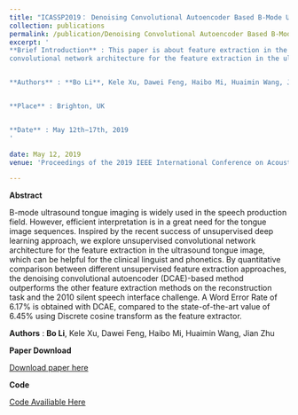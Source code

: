 ```yaml
---
title: "ICASSP2019： Denoising Convolutional Autoencoder Based B-Mode Ultrasound Tongue Image Feature Extraction"
collection: publications
permalink: /publication/Denoising Convolutional Autoencoder Based B-Mode Ultrasound Tongue Image Feature Extraction
excerpt: '
**Brief Introduction** : This paper is about feature extraction in the ultrasound tongue image and accepted by ICASSP2019. In this paper, we explore unsupervised 
convolutional network architecture for the feature extraction in the ultrasound tongue image which can be helpful for the clinical linguist and phonetics. 


**Authors** : **Bo Li**, Kele Xu, Dawei Feng, Haibo Mi, Huaimin Wang, Jian Zhu


**Place** : Brighton‚ UK


**Date** : May 12th−17th, 2019
'

date: May 12, 2019
venue: 'Proceedings of the 2019 IEEE International Conference on Acoustics‚ Speech and Signal Processing (ICASSP2019)'

---
```

**Abstract**

B-mode ultrasound tongue imaging is widely used in the speech production field. However, efficient interpretation is in a great need for the tongue image sequences. 
Inspired by the recent success of unsupervised deep learning approach, we explore unsupervised convolutional network architecture for the feature extraction in the 
ultrasound tongue image, which can be helpful for the clinical linguist and phonetics. By quantitative comparison between different unsupervised feature extraction 
approaches, the denoising convolutional autoencoder (DCAE)-based method outperforms the other feature extraction methods on the reconstruction task and the 2010 
silent speech interface challenge. A Word Error Rate of 6.17% is obtained with DCAE, compared to the state-of-the-art value of 6.45% using Discrete cosine transform 
as the feature extractor. 


**Authors** : **Bo Li**, Kele Xu, Dawei Feng, Haibo Mi, Huaimin Wang, Jian Zhu


**Paper Download**


[Download paper here](http://deepblue666.github.io/files/Denoising_Convolutional_Autoencoder_Based_B-Mode_Ultrasound_Tongue_Image_Feature_Extraction.pdf) 


**Code**


[Code Availiable Here](https://github.com/DeePBluE666/Source-code1)